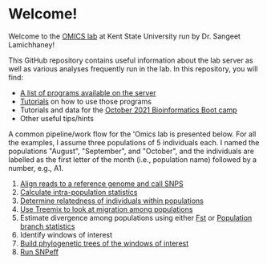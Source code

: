 # Welcome!
Welcome to the [OMICS lab](https://theomicslab.wordpress.com/) at Kent State University run by Dr. Sangeet Lamichhaney! 

This GitHub repository contains useful information about the lab server as well as various analyses frequently run in the lab. In this repository, you will find:
* [A list of programs available on the server](https://github.com/wjdavis90/Omics_lab_server/blob/main/program_list.md)
* [Tutorials](https://github.com/wjdavis90/Omics_lab_server/tree/main/tutorials) on how to use those programs
* Tutorials and data for the [October 2021 Bioinformatics Boot camp](https://github.com/wjdavis90/Omics_lab_server/tree/main/tutorials/2021_Bio_Info_Bootcamp)
* Other useful tips/hints

A common pipeline/work flow for the 'Omics lab is presented below. For all the examples, I assume three populations of 5 individuals each. I named the populations "August", "September", and "October", and the individuals are labelled as the first letter of the month (i.e., population name) followed by a number, e.g., A1.

1. [Align reads to a reference genome and call SNPS](https://github.com/wjdavis90/Omics_lab_server/blob/main/tutorials/Aligning_reads_calling_SNPS.md)
2. [Calculate intra-population statistics](https://github.com/wjdavis90/Omics_lab_server/blob/main/tutorials/intra_population_stats.md)
3. [Determine relatedness of individuals within populations](https://github.com/wjdavis90/Omics_lab_server/blob/main/tutorials/relatedness.md)
4. [Use Treemix to look at migration among populations](https://github.com/wjdavis90/Omics_lab_server/blob/main/tutorials/treemix.md)
5. Estimate divergence among populations using either [Fst](https://github.com/wjdavis90/Omics_lab_server/blob/main/tutorials/fst.md) or [Population branch statistics](https://github.com/wjdavis90/Omics_lab_server/blob/main/tutorials/angsd.md)
6. Identify windows of interest
7. [Build phylogenetic trees of the windows of interest]()
8. [Run SNPeff]()
